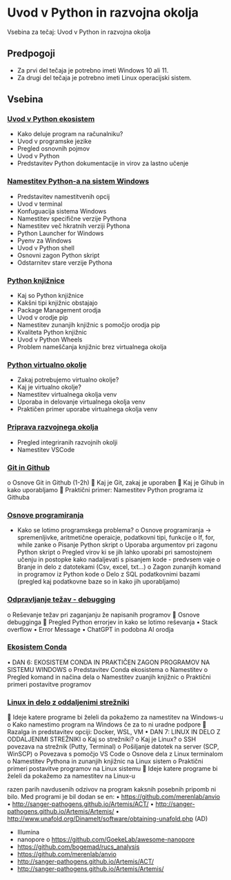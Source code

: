 # Uvod v Python in razvojna okolja

Vsebina za tečaj: Uvod v Python in razvojna okolja

## Predpogoji
- Za prvi del tečaja je potrebno imeti Windows 10 ali 11.
- Za drugi del tečaja je potrebno imeti Linux operacijski sistem. 

## Vsebina

### [Uvod v Python ekosistem](./01_Uvod_v_Python_ekosistem/README.md)
- Kako deluje program na računalniku?
- Uvod v programske jezike
- Pregled osnovnih pojmov
- Uvod v Python
- Predstavitev Python dokumentacije in virov za lastno učenje

### [Namestitev Python-a na sistem Windows](./02_Namestitev_Python-a_na_sistem_Windows/README.md)
- Predstavitev namestitvenih opcij
- Uvod v terminal
- Konfuguacija sistema Windows
- Namestitev specifične verzije Pythona
- Namestitev več hkratnih verziji Pythona 
- Python Launcher for Windows
- Pyenv za Windows
- Uvod v Python shell
- Osnovni zagon Python skript
- Odstarnitev stare verzije Pythona

### [Python knjižnice](./03_Knjiznice/README.md)
- Kaj so Python knjižnice
- Kakšni tipi knjižnic obstajajo
- Package Management orodja
- Uvod v orodje pip
- Namestitev zunanjih knjižnic s pomočjo orodja pip
- Kvaliteta Python knjižnic
- Uvod v Python Wheels
- Problem nameščanja knjižnic brez virtualnega okolja

### [Python virtualno okolje](./04_Python_virtualno_okolje/README.md)
- Zakaj potrebujemo virtualno okolje?
- Kaj je virtualno okolje?
- Namestitev virtualnega okolja venv
- Uporaba in delovanje virtualnega okolja venv
- Praktičen primer uporabe virtualnega okolja venv

### [Priprava razvojnega okolja](./05_Priprava_razvojnega_okolja/README.md)
- Pregled integriranih razvojnih okolji
- Namestitev VSCode

### [Git in Github](./06_Git_in_Github/README.md)
o	Osnove Git in Github (1-2h)
	Kaj je Git, zakaj je uporaben
	Kaj je Gihub in kako uporabljamo
	Praktični primer: Namestitev Python programa iz Githuba

### [Osnove programiranja](./07_Osnove_programiranja/README.md)
- Kako se lotimo programskega problema?
o	Osnove programiranja -> spremenljivke, aritmetične operaicje, podatkovni tipi, funkcije
o	If, for, while zanke
o	Pisanje Python skript
o	Uporaba argumentov pri zagonu Python skript
o Pregled virov ki se jih lahko uporabi pri samostojnem učenju in postopke kako nadaljevati s pisanjem kode - predvsem vaje
o	Branje in delo z datotekami (Csv, excel, txt...)
o	Zagon zunanjih komand in programov iz Python kode
o	Delo z SQL podatkovnimi bazami (pregled kaj podatkovne baze so in kako jih uporabljamo)

### [Odpravljanje težav - debugging](./08_Odpravljanje_tezav/README.md)
o	Reševanje težav pri zaganjanju že napisanih programov
	Osnove debugginga
	Pregled Python errorjev in kako se lotimo reševanja
•	Stack overflow
•	Error Message
•	ChatGPT in podobna AI orodja

### [Ekosistem Conda](./09_Python_ekosistem_Conda/README.md)
•	DAN 6: EKOSISTEM CONDA IN PRAKTIČEN ZAGON PROGRAMOV NA SISTEMU WINDOWS
o	Predstavitev Conda ekosistema
o	Namestitev
o	Pregled komand in načina dela
o	Namestitev zuanjih knjižnic
o	Praktični primeri postavitve programov 

### [Linux in delo z oddaljenimi strežniki](./10_Linux_in_delo_z_oddaljenimi_strezniki/README.md)
	Ideje katere programe bi želeli da pokažemo za namestitev na Windows-u
o	Kako namestimo program na Windows če za to ni uradne podpore
	Razalga in predstavitev opciji: Docker, WSL, VM
•	DAN 7: LINUX IN DELO Z ODDALJENIMI STREŽNIKI
o	Kaj so strežniki?
o	Kaj je Linux?
o	SSH povezava na strežnik (Putty, Terminal)
o	Pošiljanje datotek na server (SCP, WinSCP)
o	Povezava s pomočjo VS Code
o	Osnove dela z Linux terminalom
o	Namestitev Pythona in zunanjih knjižnic na Linux sistem
o	Praktični primeri postavitve programov  na Linux sistemu
	Ideje katere programe bi želeli da pokažemo za namestitev na Linux-u


razen parih navdusenih odzivov na program kaksnih posebnih pripomb ni bilo. Med programi je bil dodan se en:
•	https://github.com/merenlab/anvio
•	http://sanger-pathogens.github.io/Artemis/ACT/
•	http://sanger-pathogens.github.io/Artemis/Artemis/
•	http://www.unafold.org/Dinamelt/software/obtaining-unafold.php (AD)

-	Illumina
-	nanopore
o	https://github.com/GoekeLab/awesome-nanopore
-	https://github.com/bogemad/rucs_analysis
-	https://github.com/merenlab/anvio
-	http://sanger-pathogens.github.io/Artemis/ACT/
-	http://sanger-pathogens.github.io/Artemis/Artemis/
